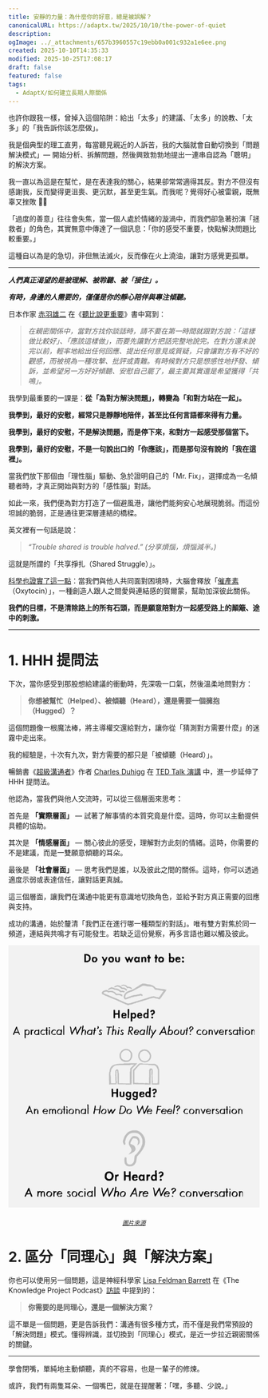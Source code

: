 ```yaml
---
title: 安靜的力量：為什麼你的好意，總是被誤解？
canonicalURL: https://adaptx.tw/2025/10/10/the-power-of-quiet
description:
ogImage: ../_attachments/657b3960557c19ebb0a001c932a1e6ee.png
created: 2025-10-10T14:35:33
modified: 2025-10-25T17:08:17
draft: false
featured: false
tags:
  - AdaptX/如何建立長期人際關係
---
```


也許你跟我一樣，曾掉入這個陷阱：給出「太多」的建議、「太多」的說教、「太多」的「我告訴你該怎麼做」。

我是個典型的理工直男，每當聽見親近的人訴苦，我的大腦就會自動切換到「問題解決模式」— 開始分析、拆解問題，然後興致勃勃地提出一連串自認為「聰明」的解決方案。

我一直以為這是在幫忙，是在表達我的關心，結果卻常常適得其反。對方不但沒有感謝我，反而變得更沮喪、更沉默，甚至更生氣。而我呢？覺得好心被雷親，既無辜又挫敗 🤷‍♂️

「過度的善意」往往會失焦，當一個人處於情緒的漩渦中，而我們卻急著扮演「拯救者」的角色，其實無意中傳達了一個訊息：「你的感受不重要，快點解決問題比較重要。」

這種自以為是的急切，非但無法滅火，反而像在火上澆油，讓對方感覺更孤單。

---

_**人們真正渴望的是被理解、被聆聽、被「接住」。**_

_**有時，身邊的人需要的，僅僅是你的靜心陪伴與專注傾聽。**_

日本作家 [赤羽雄二](https://www.google.com/search?q=赤羽雄二) 在《[聽比說更重要](https://www.books.com.tw/products/0010908907)》書中寫到：

> _在親密關係中，當對方找你談話時，請不要在第一時間就跟對方說：「這樣做比較好」、「應該這樣做」，而要先讓對方把話完整地說完。在對方還未說完以前，輕率地給出任何回應、提出任何意見或質疑，只會讓對方有不好的觀感，而被視為一種攻擊、批評或責難。有時候對方只是想感性地抒發、傾訴，並希望另一方好好傾聽、安慰自己罷了，最主要其實還是希望獲得「共鳴」。_

我學到最重要的一課是：**從「為對方解決問題」，轉變為「和對方站在一起」。**

**我學到，最好的安慰，經常只是靜靜地陪伴，甚至比任何言語都來得有力量。**

**我學到，最好的安慰，不是解決問題，而是停下來，和對方一起感受那個當下。**

**我學到，最好的安慰，不是一句說出口的「你應該」，而是那句沒有說的「我在這裡」。**

當我們放下那個由「理性腦」驅動、急於證明自己的「Mr. Fix」，選擇成為一名傾聽者時，才真正開始與對方的「感性腦」對話。

如此一來，我們便為對方打造了一個避風港，讓他們能夠安心地展現脆弱。而這份坦誠的脆弱，正是通往更深層連結的橋樑。

英文裡有一句話是說：

> _“Trouble shared is trouble halved.”_
> _(分享煩惱，煩惱減半。)_

這就是所謂的「共享掙扎（Shared Struggle）」。

[科學也證實了這一點](https://www.youtube.com/watch?v=UQiXXw42AdE&t=410s)：當我們與他人共同面對困境時，大腦會釋放「[催產素](https://www.google.com/search?q=催產素)（Oxytocin）」，一種創造人跟人之間愛與連結感的賀爾蒙，幫助加深彼此關係。

**我們的目標，不是清除路上的所有石頭，而是願意陪對方一起感受路上的顛簸、途中的刺激。**

---

# 1. HHH 提問法

下次，當你感受到那股想給建議的衝動時，先深吸一口氣，然後溫柔地問對方：

> **你想被幫忙（Helped）、被傾聽（Heard），還是需要一個擁抱（Hugged）？**

這個問題像一根魔法棒，將主導權交還給對方，讓你從「猜測對方需要什麼」的迷霧中走出來。

我的經驗是，十次有九次，對方需要的都只是「被傾聽（Heard）」。

暢銷書《[超級溝通者](https://www.books.com.tw/products/0011017131)》作者 [Charles Duhigg](https://www.google.com/search?q=Charles+Duhigg) 在 [TED Talk 演講](https://www.youtube.com/watch?v=lg48Bi9DA54) 中，進一步延伸了 HHH 提問法。

他認為，當我們與他人交流時，可以從三個層面來思考：

首先是 **「實際層面」** — 試著了解事情的本質究竟是什麼。這時，你可以主動提供具體的協助。

其次是 **「情感層面」** — 關心彼此的感受，理解對方此刻的情緒。這時，你需要的不是建議，而是一雙願意傾聽的耳朵。

最後是 **「社會層面」** — 思考我們是誰，以及彼此之間的關係。這時，你可以透過適度示弱或表達信任，讓對話更真誠。

這三個層面，讓我們在溝通中能更有意識地切換角色，並給予對方真正需要的回應與支持。

成功的溝通，始於釐清「我們正在進行哪一種類型的對話」。唯有雙方對焦於同一頻道，連結與共鳴才有可能發生。若缺乏這份覺察，再多言語也難以觸及彼此。

<div align="center">

![](../_attachments/93bae1325ed7953f4e2ec6ef1318c910.png)

<sub><em><a href="https://www.youtube.com/watch?v=lg48Bi9DA54&t=3m40s">圖片來源</a></em></sub>

</div>

# 2. 區分「同理心」與「解決方案」

你也可以使用另一個問題，這是神經科學家 [Lisa Feldman Barrett](https://www.google.com/search?q=Lisa+Feldman+Barrett) 在《The Knowledge Project Podcast》[訪談](https://www.youtube.com/watch?v=jORaNMIGiok&t=48m1s) 中提到的：

> **你需要的是同理心，還是一個解決方案？**

這不單是一個問題，更是告訴我們：溝通有很多種方式，而不僅是我們常預設的「解決問題」模式。懂得辨識，並切換到「同理心」模式，是近一步拉近親密關係的關鍵。

---

學會閉嘴，單純地主動傾聽，真的不容易，也是一輩子的修煉。

或許，我們有兩隻耳朵、一個嘴巴，就是在提醒著：「嘿，多聽、少說。」

